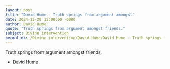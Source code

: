 ```yaml
---
layout: post
title: "David Hume - Truth springs from argument amongst"
date: 2024-12-28 12:00:00 -0000
author: David Hume
quote: "Truth springs from argument amongst friends."
subject: Divine intervention
permalink: /Divine intervention/David Hume/David Hume - Truth springs from argument amongst
---
```


Truth springs from argument amongst friends.

- David Hume
